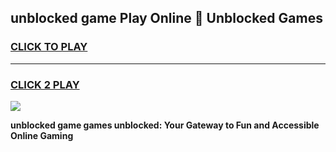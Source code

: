 
## unblocked game Play Online 👋 Unblocked Games
<h3>
<a href="https://premium.freeplayer.one?title=unblocked_game&ref=19F">CLICK TO PLAY</a></h3>
<hr>

<h3>
<a href="https://premium.freeplayer.one?title=unblocked_game&ref=19F">CLICK 2 PLAY</a>
  
</h3>

<a href="https://premium.freeplayer.one?title=unblocked_game&ref=19F"><img src="https://clearcache.store/games.png"></a>


**unblocked game games unblocked: Your Gateway to Fun and Accessible Online Gaming**
